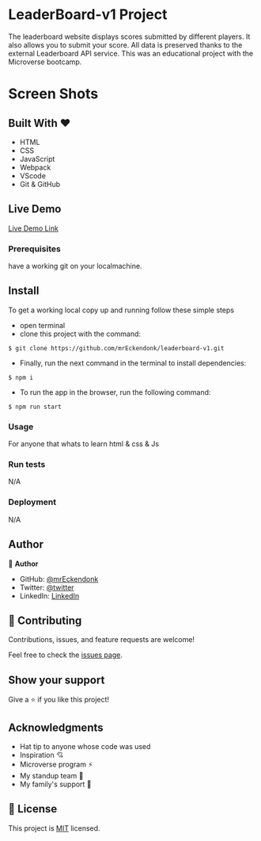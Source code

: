 # LeaderBoard-v1 Project
The leaderboard website displays scores submitted by different players. It also allows you to submit your score. All data is preserved thanks to the external Leaderboard API service. This was an educational project with the Microverse bootcamp.

# Screen Shots
## Built With &hearts;

- HTML
- CSS
- JavaScript
- Webpack
- VScode
- Git & GitHub
## Live Demo

[Live Demo Link](leaderboard-v1.netlify.app)

### Prerequisites
have a working git on your localmachine.
## Install
To get a working local copy up and running follow these simple steps
- open terminal
- clone this project with the command:


```
$ git clone https://github.com/mrEckendonk/leaderboard-v1.git
```
- Finally, run the next command in the terminal to install dependencies:

```
$ npm i
```	
- To run the app in the browser, run the following command:

```
$ npm run start
```
### Usage
For anyone that whats to learn html & css & Js
### Run tests
N/A
### Deployment
N/A


## Author

👤 **Author**

- GitHub: [@mrEckendonk](https://github.com/mrEckendonk)
- Twitter: [@twitter](https://twitter.com/mike_eckendonk)
- LinkedIn: [LinkedIn](https://www.linkedin.com/in/mike-van-eckendonk)

## 🤝 Contributing

Contributions, issues, and feature requests are welcome!

Feel free to check the [issues page](https://github.com/mrEckendonk/leaderboard-v1/issues).

## Show your support

Give a ⭐️ if you like this project!

## Acknowledgments

- Hat tip to anyone whose code was used
- Inspiration 💘
- Microverse program ⚡
- My standup team 🏹
- My family's support 🙌

## 📝 License

This project is [MIT](./MIT.md) licensed.